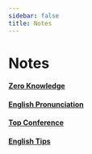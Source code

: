 ```yaml
---
sidebar: false
title: Notes
---
```


# Notes

#### [Zero Knowledge](./zero-knowledge.md)

#### [English Pronunciation](./pronunciation.md)

#### [Top Conference](./top-conference.md)

#### [English Tips](./en_tips.md)